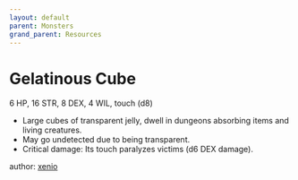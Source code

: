 ```yaml
---
layout: default
parent: Monsters
grand_parent: Resources
---
```


# Gelatinous Cube

6 HP, 16 STR, 8 DEX, 4 WIL, touch (d8)  

- Large cubes of transparent jelly, dwell in dungeons absorbing items and living creatures.  
- May go undetected due to being transparent.  
- Critical damage: Its touch paralyzes victims (d6 DEX damage).  

author: [xenio](https://xenioinabottle.blogspot.com)
